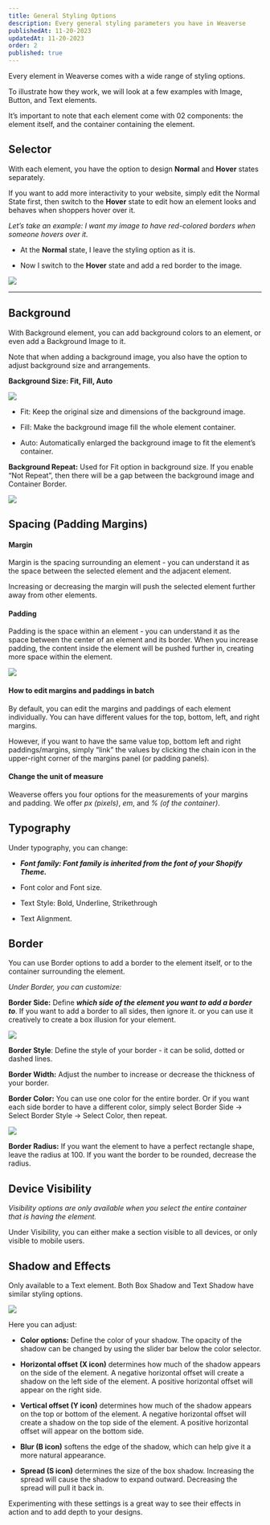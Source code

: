 ```yaml
---
title: General Styling Options
description: Every general styling parameters you have in Weaverse
publishedAt: 11-20-2023
updatedAt: 11-20-2023
order: 2
published: true
---
```


Every element in Weaverse comes with a wide range of styling options.

To illustrate how they work, we will look at a few examples with Image, Button, and Text elements.

It’s important to note that each element come with 02 components: the element itself, and the container containing the
element.

Selector
--------

With each element, you have the option to design **Normal** and **Hover** states separately.

If you want to add more interactivity to your website, simply edit the Normal State first, then switch to the **Hover**
state to edit how an element looks and behaves when shoppers hover over it.

_Let’s take an example: I want my image to have red-colored borders when someone hovers over it._

* At the **Normal** state, I leave the styling option as it is.

* Now I switch to the **Hover** state and add a red border to the image.

![](https://downloads.intercomcdn.com/i/o/621077320/9450199b95e8e50a7bf526fa/selector.gif)

* * *

Background
----------

With Background element, you can add background colors to an element, or even add a Background Image to it.

Note that when adding a background image, you also have the option to adjust background size and arrangements.

**Background Size: Fit, Fill, Auto**

![](https://downloads.intercomcdn.com/i/o/621078058/eea3157fe851a33cc82812ab/image.png)

* Fit: Keep the original size and dimensions of the background image.

* Fill: Make the background image fill the whole element container.

* Auto: Automatically enlarged the background image to fit the element’s container.

**Background Repeat:** Used for Fit option in background size. If you enable “Not Repeat”, then there will be a gap
between the background image and Container Border.

![](https://downloads.intercomcdn.com/i/o/621078354/780b33786f66bedadcc37c96/image.png)

Spacing (Padding Margins)
-------------------------

#### Margin

Margin is the spacing surrounding an element - you can understand it as the space between the selected element and the
adjacent element.

Increasing or decreasing the margin will push the selected element further away from other elements.

#### Padding

Padding is the space within an element - you can understand it as the space between the center of an element and its
border. When you increase padding, the content inside the element will be pushed further in, creating more space within
the element.

![](https://downloads.intercomcdn.com/i/o/621081136/17289bf089aca35f3a78725b/padding.gif)

#### How to edit margins and paddings in batch

By default, you can edit the margins and paddings of each element individually. You can have different values for the
top, bottom, left, and right margins.

However, if you want to have the same value top, bottom left and right paddings/margins, simply “link” the values by
clicking the chain icon in the upper-right corner of the margins panel (or padding panels).

#### Change the unit of measure

Weaverse offers you four options for the measurements of your margins and padding. We offer _px (pixels)_, _em_, and
_% (of the container)_.

Typography
----------

Under typography, you can change:

* **_Font family: Font family is inherited from the font of your Shopify Theme._**

* Font color and Font size.

* Text Style: Bold, Underline, Strikethrough

* Text Alignment.

Border
------

You can use Border options to add a border to the element itself, or to the container surrounding the element.

_Under Border, you can customize:_

**Border Side:** Define **_which side of the element you want to add a border to_**. If you want to add a border to all
sides, then ignore it. or you can use it creatively to create a box illusion for your element.

![](https://downloads.intercomcdn.com/i/o/621081951/359910aae7e1ad10d33a4976/image.png)

**Border Style**: Define the style of your border - it can be solid, dotted or dashed lines.

**Border Width:** Adjust the number to increase or decrease the thickness of your border.

**Border Color:** You can use one color for the entire border. Or if you want each side border to have a different
color, simply select Border Side → Select Border Style → Select Color, then repeat.

![](https://downloads.intercomcdn.com/i/o/621080182/9fc00f465389cda8d1cca733/SCR-20221118-nuy.png)

**Border Radius:** If you want the element to have a perfect rectangle shape, leave the radius at 100. If you want the
border to be rounded, decrease the radius.

Device Visibility
-----------------

_Visibility options are only available when you select the entire container that is having the element._

Under Visibility, you can either make a section visible to all devices, or only visible to mobile users.

Shadow and Effects
------------------

Only available to a Text element. Both Box Shadow and Text Shadow have similar styling options.

![](https://downloads.intercomcdn.com/i/o/621080032/57b3dc1cfb0f5aea9e24d890/SCR-20221113-vrq.jpeg)

Here you can adjust:

* **Color options:** Define the color of your shadow. The opacity of the shadow can be changed by using the slider bar
  below the color selector.

* **Horizontal offset (X icon)** determines how much of the shadow appears on the side of the element. A negative
  horizontal offset will create a shadow on the left side of the element. A positive horizontal offset will appear on
  the right side.

* **Vertical offset (Y icon)** determines how much of the shadow appears on the top or bottom of the element. A negative
  horizontal offset will create a shadow on the top side of the element. A positive horizontal offset will appear on the
  bottom side.

* **Blur (B icon)** softens the edge of the shadow, which can help give it a more natural appearance.

* **Spread (S icon)** determines the size of the box shadow. Increasing the spread will cause the shadow to expand
  outward. Decreasing the spread will pull it back in.

Experimenting with these settings is a great way to see their effects in action and to add depth to your designs.